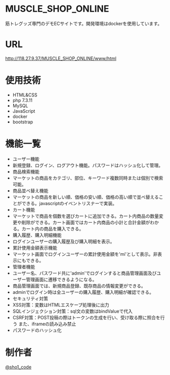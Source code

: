 # MUSCLE_SHOP_ONLINE
 
筋トレグッズ専門のデモECサイトです。開発環境はdockerを使用しています。 
 
# URL
http://118.27.9.37/MUSCLE_SHOP_ONLINE/www/html

# 使用技術
- HTML&CSS
- php 7.3.11
- MySQL
- JavaScript
- docker
- bootstrap
 
# 機能一覧
- ユーザー機能
 - 新規登録、ログイン、ログアウト機能。パスワードはハッシュ化して管理。
- 商品検索機能
 - マーケットの商品をカテゴリ、部位、キーワード複数同時または個別で検索可能。
- 商品並べ替え機能
 - マーケットの商品を新しい順、価格の安い順、価格の高い順で並べ替えることができる。javascriptのイベントリスナーで実装。
- カート機能
 - マーケットで商品を個数を選びカートに追加できる。カート内商品の数量変更や削除ができる。カート画面ではカート内商品の小計と合計金額がわかる。カート内の商品を購入できる。
- 購入履歴、購入明細機能
 - ログインユーザーの購入履歴及び購入明細を表示。
- 累計使用金額表示機能
 - マーケット画面でログインユーザーの累計使用金額を'mi'として表示。非表示にもできる。
- 管理者機能
 - ユーザー名、パスワード共に'admin'でログインすると商品管理画面及びユーザー管理画面に遷移できるようになる。
 - 商品管理画面では、新規商品登録、既存商品の情報変更ができる。
 - adminでログイン時は全ユーザーの購入履歴、購入明細が確認できる。
- セキュリティ対策
 - XSS対策：変数はHTMLエスケープ処理後に出力
 - SQLインジェクション対策：sql文の変数はbindValueで代入
 - CSRF対策：POST投稿の際はトークンの生成を行い、受け取る際に照合を行う また、iframeの読み込み禁止
 - パスワードのハッシュ化

# 制作者

[@sho1_code](htpps://twitter.com/sho1_code)
